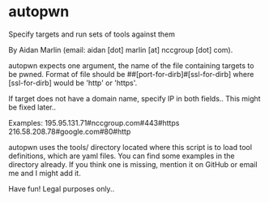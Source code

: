 # autopwn
Specify targets and run sets of tools against them

By Aidan Marlin (email: aidan [dot] marlin [at] nccgroup [dot] com).

autopwn expects one argument, the name of the file containing
targets to be pwned. Format of file should be
<ip>#<domain name>#[port-for-dirb]#[ssl-for-dirb] where
[ssl-for-dirb] would be 'http' or 'https'.

If target does not have a domain name, specify IP in both fields..
This might be fixed later..

Examples:
195.95.131.71#nccgroup.com#443#https
216.58.208.78#google.com#80#http

autopwn uses the tools/ directory located where this script is
to load tool definitions, which are yaml files. You can find
some examples in the directory already. If you think one is
missing, mention it on GitHub or email me and I might add it.

Have fun!
Legal purposes only..
